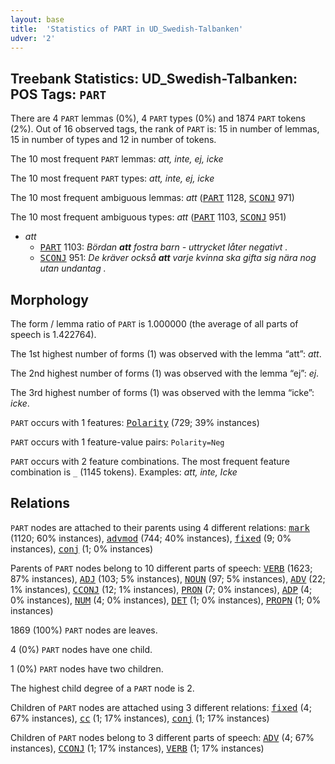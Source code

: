 ```yaml
---
layout: base
title:  'Statistics of PART in UD_Swedish-Talbanken'
udver: '2'
---
```


## Treebank Statistics: UD_Swedish-Talbanken: POS Tags: `PART`

There are 4 `PART` lemmas (0%), 4 `PART` types (0%) and 1874 `PART` tokens (2%).
Out of 16 observed tags, the rank of `PART` is: 15 in number of lemmas, 15 in number of types and 12 in number of tokens.

The 10 most frequent `PART` lemmas: <em>att, inte, ej, icke</em>

The 10 most frequent `PART` types:  <em>att, inte, ej, icke</em>

The 10 most frequent ambiguous lemmas: <em>att</em> (<tt><a href="sv_talbanken-pos-PART.html">PART</a></tt> 1128, <tt><a href="sv_talbanken-pos-SCONJ.html">SCONJ</a></tt> 971)

The 10 most frequent ambiguous types:  <em>att</em> (<tt><a href="sv_talbanken-pos-PART.html">PART</a></tt> 1103, <tt><a href="sv_talbanken-pos-SCONJ.html">SCONJ</a></tt> 951)


* <em>att</em>
  * <tt><a href="sv_talbanken-pos-PART.html">PART</a></tt> 1103: <em>Bördan <b>att</b> fostra barn - uttrycket låter negativt .</em>
  * <tt><a href="sv_talbanken-pos-SCONJ.html">SCONJ</a></tt> 951: <em>De kräver också <b>att</b> varje kvinna ska gifta sig nära nog utan undantag .</em>

## Morphology

The form / lemma ratio of `PART` is 1.000000 (the average of all parts of speech is 1.422764).

The 1st highest number of forms (1) was observed with the lemma “att”: <em>att</em>.

The 2nd highest number of forms (1) was observed with the lemma “ej”: <em>ej</em>.

The 3rd highest number of forms (1) was observed with the lemma “icke”: <em>icke</em>.

`PART` occurs with 1 features: <tt><a href="sv_talbanken-feat-Polarity.html">Polarity</a></tt> (729; 39% instances)

`PART` occurs with 1 feature-value pairs: `Polarity=Neg`

`PART` occurs with 2 feature combinations.
The most frequent feature combination is `_` (1145 tokens).
Examples: <em>att, inte, Icke</em>


## Relations

`PART` nodes are attached to their parents using 4 different relations: <tt><a href="sv_talbanken-dep-mark.html">mark</a></tt> (1120; 60% instances), <tt><a href="sv_talbanken-dep-advmod.html">advmod</a></tt> (744; 40% instances), <tt><a href="sv_talbanken-dep-fixed.html">fixed</a></tt> (9; 0% instances), <tt><a href="sv_talbanken-dep-conj.html">conj</a></tt> (1; 0% instances)

Parents of `PART` nodes belong to 10 different parts of speech: <tt><a href="sv_talbanken-pos-VERB.html">VERB</a></tt> (1623; 87% instances), <tt><a href="sv_talbanken-pos-ADJ.html">ADJ</a></tt> (103; 5% instances), <tt><a href="sv_talbanken-pos-NOUN.html">NOUN</a></tt> (97; 5% instances), <tt><a href="sv_talbanken-pos-ADV.html">ADV</a></tt> (22; 1% instances), <tt><a href="sv_talbanken-pos-CCONJ.html">CCONJ</a></tt> (12; 1% instances), <tt><a href="sv_talbanken-pos-PRON.html">PRON</a></tt> (7; 0% instances), <tt><a href="sv_talbanken-pos-ADP.html">ADP</a></tt> (4; 0% instances), <tt><a href="sv_talbanken-pos-NUM.html">NUM</a></tt> (4; 0% instances), <tt><a href="sv_talbanken-pos-DET.html">DET</a></tt> (1; 0% instances), <tt><a href="sv_talbanken-pos-PROPN.html">PROPN</a></tt> (1; 0% instances)

1869 (100%) `PART` nodes are leaves.

4 (0%) `PART` nodes have one child.

1 (0%) `PART` nodes have two children.

The highest child degree of a `PART` node is 2.

Children of `PART` nodes are attached using 3 different relations: <tt><a href="sv_talbanken-dep-fixed.html">fixed</a></tt> (4; 67% instances), <tt><a href="sv_talbanken-dep-cc.html">cc</a></tt> (1; 17% instances), <tt><a href="sv_talbanken-dep-conj.html">conj</a></tt> (1; 17% instances)

Children of `PART` nodes belong to 3 different parts of speech: <tt><a href="sv_talbanken-pos-ADV.html">ADV</a></tt> (4; 67% instances), <tt><a href="sv_talbanken-pos-CCONJ.html">CCONJ</a></tt> (1; 17% instances), <tt><a href="sv_talbanken-pos-VERB.html">VERB</a></tt> (1; 17% instances)

